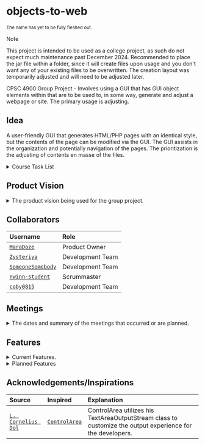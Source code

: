 # objects-to-web
<sub>The name has yet to be fully fleshed out.</sub>
> [!NOTE]
> This project is intended to be used as a college project, as such do not expect much maintenance past December 2024.  Recommended to place the jar file within a folder, since it will create files upon usage and you don't want any of your existing files to be overwritten.  The creation layout was temporarily adjusted and will need to be adjusted later.


CPSC 4900 Group Project - Involves using a GUI that has GUI object elements within that are to be used to, in some way, generate and adjust a webpage or site.  The primary usage is adjusting.


## Idea

A user-friendly GUI that generates HTML/PHP pages with an identical style, but the contents of the page can be modified via the GUI.  The GUI assists in the organization and potentially navigation of the pages.  The prioritization is the adjusting of contents en masse of the files.

<details>
<summary> Course Task List </summary>

- [X] Submit Formation of Project Teams
- [X] Submit Github Repository
- [X] Read [Github README Formatting](https://docs.github.com/en/get-started/writing-on-github/getting-started-with-writing-and-formatting-on-github/basic-writing-and-formatting-syntax) should you want to work on the README, makes it easier to understand what does what.
- [X] Submit Project Vision for the Course Project
- [X] Submit Project Team Roles
- [X] Submit Product Backlog
- [X] Submit Plan of Sprint 1
- [X] Submit Personas, Scenarios, and User Stories
- [X] Submit Sprint 1 Report and Deliverables
- [X] Presentation
- [X] Submit Plan of Sprint 2
- [X] Submit Software Architecture
- [X] Submit Sprint 2 Report and Deliverables
- [X] Presentation
- [X] Submit Plan of Sprint 3
- [X] Submit Sprint 3 Report and Deliverables
- [X] Final Presentation
- [ ] Demo/Video

Next Semester

- [ ] Submit Product Backlog

</details>

 
## Product Vision
<details>
<summary> The product vision being used for the group project. </summary>
 
FOR individuals looking to set up uniform website pages, website developers, or hobbyists WHO wish to spend more time on the contents within the page rather than the code behind the page.  Small businesses can also benefit from the product considering they may have limited resources, teams, or budget.  The target set of customers are information website managers that are looking to reduce the labor cost and ensure the developers or hobbyists will have more time to work on other tasks.  The TEK-GUI is an open-source application software which focuses vertically on website development THAT facilitates the creation and overall management of webpages whilst ensuring that the contents are abstracted into a more understandable format. This abstraction allows customers, with no technical background, to create a well-designed product without heavy expenses or frustrations.  It implements a user-friendly graphical user interface, GUI, that will allow users to generate HTML/PHP pages with a consistent style.  UNLIKE Fandom, whose web page editing user interface, whether old or new, forces the user to have an overall sluggish experience, the focus of TEK-GUI is to speed up the process and make it more enjoyable visually.  Not only can TEK-GUI speed up the process, it can also allow for multiple pages to be adjusted in quick succession, whereas Fandom requires the editor to publish and navigate to another page before editing.  OUR PRODUCT filters out the complex information and allows for the customer to navigate through the information at a faster pace when searching for an unknown item through the contents of the page.  Reducing the time cost of creating and maintaining the code will greatly improve customer performance and overall experience.
</details>

## Collaborators

| Username | Role |
| :--- | :--- |
| [`MaraDoze`](https://github.com/MaraDoze) | Product Owner |
| [`Zysteriya`](https://github.com/Zysteriya) | Development Team |
| [`SomeoneSomebody`](https://github.com/SomeoneSomebody) | Development Team |
| [`nwinn-student`](https://github.com/nwinn-student) | Scrummaster |
| [`coby0815`](https://github.com/coby0815) | Development Team |

## Meetings
<details>
 <summary> The dates and summary of the meetings that occurred or are planned. </summary>

| Date | Meeting Type | Focus |
| :--- | :--- | :--- |
| Sept. 5, 2024 | Planning | Product Vision understanding and outline |
| Sept. 6, 2024 | Rapid Progress | Complete the Product Vision |
| Sept. 9, 2024 | Planning/Preparing | Work on meeting schedule and product backlog and Project Team Roles. |
| Sept. 12, 2024 (FIRST FULL) | Backlog Refinement and Consolidation | Ensure consensus on Product backlog, finish Project Team Roles, and plan next meeting. |
| Sept. 16, 2024 | Sprint Planning | Schedule meetings for Sprint 1, have members choose their task, and plan next meeting. |
| Sept. 19, 2024 | Sprint Check-in | Check in w/ team and generally plan personas and plan next meeting. |
| Sept. 23, 2024 | Sprint Check-in | Check-in w/ team and plan next meeting. |
| Sept. 27, 2024 | Preparing | Work on personas and scenarios and plan next meeting. |
| Sept. 30, 2024 | Refinement | Work on scenario and user stories and plan next meeting. |
| Oct. 3, 2024 | Preparing | Go over Sprint Report and Deliverables and Presentation and plan next meeting. |
| Oct. 7, 2024 | Preparing | Prepare for Presentation |
| Oct. 9, 2024 | Emergency Meeting | Review code, report, and presentation. |
| Oct. 10, 2024 | Sprint Planning | Schedule meetings for Sprint 1, have members choose their task, and plan next meeting. |
| Oct. 17, 2024 | Planning | Clarify tasks and prepare for Software Architecture and plan next meeting. |
| Oct. 21, 2024 | Sprint Check-in | Check-in w/ team and try to flesh out Software Architecture and plan next meeting. |
| Oct. 24, 2024 | Preparing | Complete Software Architecture and prepare for Sprint Report and Deliverables. |
| Oct. 28, 2024 | Preparing | Flesh out Sprint Report and Deliverables. |
| Oct. 31, 2024 | Preparing | Review Sprint Report and Deliverables and presentation. |
| Nov. 4, 2024 | Preparing | Review for presentation and choose tasks for Sprint 3 Plan. |
| Nov. 7, 2024 | Sprint Planning | Assign tasks and complete sprint plan. |
| Nov. 11, 2024 | Sprint Check-in | Clarify tasks and prepare sprint report. |
| Nov. 14, 2024 | Preparing | Flesh out sprint report and work on presentation. |
| Nov. 18, 2024 | Final Lap | Finish both presentation and report and start final presentation. |
| Nov. 25, 2024 | Demo Day | Meeting to perform the demo during. |
| NEXT | SEMESTER | PROJECT |
| Jan. 6-8, 2025  | Preparation | Find out member schedules, start generating a product backlog. |
| Jan. 9-14, 2025 | Preparation | Finish product backlog and prepare for sprint 1 plan. |

 
</details>

## Features

<details>

<summary>Current Features.</summary>

| Title | Code State |
| :--- | :--- |
| `Frame UI Creation and Functionality` | Accepted |
| `Object UI Base Structure` | Accepted |
| `Open and Save Feature` | Accepted |
| `Parse HTML from File Contents` | Accepted |
| `Singular Object Selection` | Accepted |
| `UI Menu and Tools Feature` | Accepted |
| `Object Creation and Deletion` | Accepted |
| `Read Contents of Objects from Inputs` | Accepted |
| `Edit View to See the Contents of Object` | Integrated |
| `Common Application Menu and Tools Features` | Accepted |
| `Object Control Shortcut System` | Integrated |
| `Object Content Adjusting` | Integrated |
| `Generate HTML from Objects`|  Integrated |
| `Single Object Moving Feature` | Accepted |
| `Undo and Redo Actions on Objects` | Accepted |
| `Remember Recently Used Files` | Accepted |
| `Object Highlighting` | Accepted |
| `Remembrance of Frame Location` | Reviewed |
| `Populating Popup Menu with Common Features` | Accepted |
| `Mass Object Selection` | Accepted |
| `Object Relationship System` | Integrated |
| `Object Connections Visualized` | Integrated |
| `Mass Object Moving Feature` | Integrated |
| `Frame UI Accessibility` | Integrated |
</details>

<details>
<summary>Planned Features</summary>
 
  > There are always going to be features that weren't planned that will be implemented and vice verca.
 
| Title | Description | Estimated Cost | Difficulty Rating |
| :--- | :--- | :--- | :--- |
| <b> Sprint 1 </b>
| `Frame UI Creation and Functionality` | Creates a Java GUI frame that can be closed, iconified, scaled, moved, and added to.  Should the user press the X button on the top right it shall either exit the application or prompt for the user to save. | 3 hours, 1 person | 5 |
| `Object UI Base Structure` | An Object UI consists of a name, creation time, position, and size and the ability to obtain them. | 3 hours, 1 person | 2 |
| `Open and Save Feature` | The ability for the GUI to read and write to files that are selected by the user. | 3 hours, 1 person | 2 |
| `Parse HTML from File Contents` | HTML parsing consists of the input byte stream from the file contents, processing to remove escape characters, then cleaned of comments and altered to make it understandable for objects, like removing in-line styling and JavaScript. | 15 hours, 3 people | 16 |
| `Singular Object Selection` | The ability to select a single Object that actions can be performed on.  The selection could be via a mouse interaction or a keyboard shortcut or a way to navigate the Objects in order to select. | 3 hours, 1 person | 3 |
| `UI Menu and Tools Feature` | The existence of a UI menu bar and toolbar feature that can easily be adjusted to accommodate new menu items and tools. | 3 hours, 1 person | 5 |
| `Object Creation and Deletion` | UI Objects, rectangles, can visually be removed and added to the Frame UI by reading in inputs, whether directories, files, keyboard key presses, or mouse interactions. | 3 hours, 2 people | 4 |
| `Read Contents of Objects from Inputs` | An Object contents, that is what an object holds possession of, can be obtained from files input.  The contents of an Object includes its properties, such as the title of the document, headings, and more, as they are stored within the Object structure. | 4 hours, 2 people | 3 |
| `Edit View to See the Contents of Object` | A new Frame UI or otherwise UI element that can be used to distinguish the one holding the Objects from the one holding the Object contents and properties.  The Edit View displays all of the contents within the Object, including the base structure and relationships. | 5 hours, 2 people | 9 |
| `Object Content Adjusting` | Content within the Object can be readily adjusted by the user, such as the ability to disable titles, headers, and other variants that the content may hold, or hide them from view.  The ability to alter the Object contents themselves is also presented within this feature. | 6 hours, 2 people | 7 |
| <b> Sprint 2 </b>
| `Generate HTML from Objects` | Contents of the Object should be read then used to create the HTML file, altering the contents of an existing should that be necessary.  The reverse of parsing. | 12 hours, 3 people | 17 |
| `Single Object Moving Feature` | The ability for an Object to be moved around the Frame UI by mouse dragging or selection and keyboard presses.  In the case of selection, arrow keys or WASD can be used to navigate the Frame, which shall be considered within the scope of moving. | 4 hours, 2 people | 4 |
| `Common Application Menu and Tools Feature` | Common features supported, like Zooming, Fullscreen, Exiting, New file creation, alongside the control shortcut features, save, open, and export features.  The creation and deletion should also be facilitated via the menu alongside editing.  Other menu items can be added later as the group thinks of them.  Like a tutorial or settings.  | 20 hours, 4 people | 11 |
| `Object Control Shortcut System` | Objects can be copied, duplicated, cut, pasted, found and replaced, all selected.  The feature extends into the Object’s content. | 8 hours, 3 people | 10 |
| `Undo and Redo Actions on Objects` | Actions such as resizing, moving, editing the relationship, and otherwise altering the contents of the Object will be able to be undone/redone.  The feature extends into the Object’s content. | 14 hours, 2 people | 14 |
| `Remember Recently Used Files` | Saves the recently used files, alongside the position of the previously closed one so that the user can be where they left off whenever reopening the application, in a text file. | 7 hours, 2 people | 7 |
| `Object Highlighting` | The ability to indicate that an Object will be selected should the user click on it, via hovering, or be selected should the user press enter.  A way to distinguish which item is being focused. | 4 hours, 1 person | 4 |
| `Remembrance of Frame Location` | Saves the frame location and size percentages in a text file to be read from upon opening up the application. | 5 hours, 1 person | 6 |
| `Populating Popup Menu with Common Features` | Utilizes the sections of the Menu and Tool feature, but only includes sections that are most commonly used, like some control shortcuts and editing. | 6 hours, 2 people | 8 |
| `Mass Object Selection` | The ability to select a range of UI Objects using a mouse drag selector that creates a box and anything within the box shall be selected.  Another approach would be to create a means to select multiple using a series of keyboard presses, similar to Single Object Selection. | 5 hours, 1 person | 7 |
| `Object Relationship System` | UI Objects can be related to one another, creating a hierarchical structure of objects, thus adding a parent Object and list of child Objects stored within each Object.  Both or all related Objects should know when they are in the relationship and when it has ended.  The parent may be a directory instead of a file, but it will still be considered an Object, just void of contents aside from the name and relationship. | 5 hours, 2 people | 5 |
| `Object Connections Visualized` | Object connections are visualized based on new UI elements that directly connect two or more Object UIs together in order to show a relationship.  The connections should follow the Object UI even if it has been moved. | 6 hours, 2 people | 11 |
| `Mass Object Moving Feature` | The ability for a multitude of UI Objects to be manipulated across the screen though the usage of mouse drags on any of the Objects or keyboard presses, much like the Singular Object Moving Feature described. | 5 hours, 2 people | 13 |
| `Object Content Creation and Deletion` | Allows for content to be created and deleted from the Object and displayed on the Edit View immediately. | 6 hours, 2 people | 10 |
| `Object Content Collapsing in Edit View` | A collection or single piece of content, whether it be a paragraph or an entire table, can be collapsed to reduce the scroll time | 4 hours, 3 people | 12 |
| `Object Content Ordering in Edit View` | Content within the Object can be reordered, translating to a reordered output as well when converting from Object to HTML. | 6 hours, 2 people | 11 |
| `Frame UI Accessibility` | The components within the Frame UI can be adjusted to be more accessibility friendly, including the customization of colors for those colorblind, and Tooltip text for those visually impaired.  Can be considered the Settings of the Frame UI, as it facilitates customization. | 8 hours, 2 people | 9 |
| `Remember Settings` | Saves the settings in text file to be read from upon opening the application again. | 4 hours, 2 people | 5 |
| `Visualize Input HTML` | The ability for the Frame UI to have another framelike UI element that can display a preview of the website version of the HTML, in-line CSS supported. | 5 hours, 2 people | 5 |
| `Support for Multiple Screen Sizes` | Screen size adjustments throughout the process of utilizing the application do not impact the size of position of the Frame UI. | 9 hours, 2 people | 7 |
| `Object Visuals Based on Presets or Settings` | Object coloring, connection scheme, selected color, highlighted color, and more properties of the Object visuals can be adjusted to the user’s will based on presets, or themes, or settings. | 7 hours, 2 people | 5 |
  
</details>

## Acknowledgements/Inspirations

| Source | Inspired | Explanation |
| :--- | :--- | :--- |
| [`L. Cornelius Dol`](https://stackoverflow.com/questions/342990/) | [`ControlArea`]() | ControlArea utilizes his TextAreaOutputStream class to customize the output experience for the developers. |
